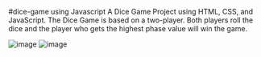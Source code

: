 #dice-game using Javascript
A Dice Game Project using HTML, CSS, and JavaScript. The Dice Game is based on a two-player. Both players roll the dice and the player who gets the highest phase value will win the game.


![image](https://github.com/HarshSharmaaaaaa/Harsh-dice-game/assets/126580097/b750c9ad-8890-471d-aed4-ceb507957bd8)
![image](https://github.com/HarshSharmaaaaaa/Harsh-dice-game/assets/126580097/f7c7962b-fde4-4ad8-8758-cbcf331c1ac5)

